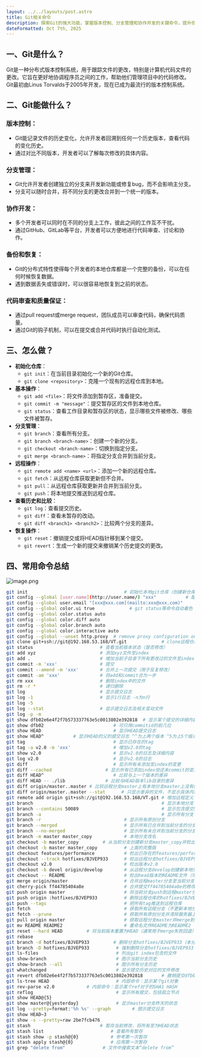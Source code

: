 ```yaml
---
layout: ../../layouts/post.astro
title: Git相关命令
description: 探索Git的强大功能，掌握版本控制、分支管理和协作开发的关键命令，提升你的开发效率。
dateFormatted: Oct 7th, 2025
---
```



## 一、Git是什么？

Git是一种分布式版本控制系统，用于跟踪文件的更改，特别是计算机代码文件的更改。它旨在更好地协调程序员之间的工作，帮助他们管理项目中的代码修改。Git最初由Linus Torvalds于2005年开发，现在已成为最流行的版本控制系统。

## 二、Git能做什么？

### **版本控制**：

- Git能记录文件的历史变化，允许开发者回溯到任何一个历史版本，查看代码的变化历史。
- 通过对比不同版本，开发者可以了解每次修改的具体内容。

### **分支管理**：

- Git允许开发者创建独立的分支来开发新功能或修复bug，而不会影响主分支。
- 分支可以随时合并，将不同分支的更改合并到一个统一的版本。

### **协作开发**：

- 多个开发者可以同时在不同的分支上工作，彼此之间的工作互不干扰。
- 通过GitHub、GitLab等平台，开发者可以方便地进行代码审查、讨论和协作。

### **备份和恢复**：

- Git的分布式特性使得每个开发者的本地仓库都是一个完整的备份，可以在任何时候恢复数据。
- 遇到数据丢失或错误时，可以很容易地恢复到之前的状态。

### **代码审查和质量保证**：

- 通过pull request或merge request，团队成员可以审查代码，确保代码质量。
- 通过Git的钩子机制，可以在提交或合并代码时执行自动化测试。

## 三、怎么做？

- **初始化仓库**：
    - `git init`：在当前目录初始化一个新的Git仓库。
    - `git clone <repository>`：克隆一个现有的远程仓库到本地。
- **基本操作**：
    - `git add <file>`：将文件添加到暂存区，准备提交。
    - `git commit -m "message"`：提交暂存区的文件到本地仓库。
    - `git status`：查看工作目录和暂存区的状态，显示哪些文件被修改、哪些文件被暂存。
- **分支管理**：
    - `git branch`：查看所有分支。
    - `git branch <branch-name>`：创建一个新的分支。
    - `git checkout <branch-name>`：切换到指定分支。
    - `git merge <branch-name>`：将指定分支合并到当前分支。
- **远程操作**：
    - `git remote add <name> <url>`：添加一个新的远程仓库。
    - `git fetch`：从远程仓库获取更新但不合并。
    - `git pull`：从远程仓库获取更新并合并到当前分支。
    - `git push`：将本地提交推送到远程仓库。
- **查看历史和比较**：
    - `git log`：查看提交历史。
    - `git diff`：查看未暂存的改动。
    - `git diff <branch1> <branch2>`：比较两个分支的差异。
- **恢复操作**：
    - `git reset`：撤销提交或将HEAD指针移到某个提交。
    - `git revert`：生成一个新的提交来撤销某个历史提交的更改。

## 四、常用命令总结

![image.png](https://img.myla.eu.org/file/63e371b896520a3973b47.png)

```bash
git init                                    # 初始化本地git仓库（创建新仓库）
git config --global [user.name](http://user.name/) "xxx"           # 配置用户名
git config --global user.email "[xxx@xxx.com](mailto:xxx@xxx.com)"     # 配置邮件
git config --global color.ui true             # git status等命令自动着色
git config --global color.status auto
git config --global color.diff auto
git config --global color.branch auto
git config --global color.interactive auto
git config --global --unset http.proxy  # remove proxy configuration on git
git clone git+ssh://git@192.168.53.168/VT.git             # clone远程仓库
git status                         # 查看当前版本状态（是否修改）
git add xyz                        # 添加xyz文件至index
git add .                          # 增加当前子目录下所有更改过的文件至index
git commit -m 'xxx'                # 提交
git commit --amend -m 'xxx'        # 合并上一次提交（用于反复修改）
git commit -am 'xxx'               # 将add和commit合为一步
git rm xxx                         # 删除index中的文件
git rm -r *                        # 递归删除
git log                            # 显示提交日志
git log -1                         # 显示1行日志 -n为n行
git log -5
git log --stat                     # 显示提交日志及相关变动文件
git log -p -m
git show dfb02e6e4f2f7b573337763e5c0013802e392818  # 显示某个提交的详细内容
git show dfb02                          # 可只用commitid的前几位
git show HEAD                           # 显示HEAD提交日志
git show HEAD^           # 显示HEAD的父的提交日志 ^^为上两个版本 ^5为上5个版本
git tag                                 # 显示已存在的tag
git tag -a v2.0 -m 'xxx'                # 增加v2.0的tag
git show v2.0                           # 显示v2.0的日志及详细内容
git log v2.0                            # 显示v2.0的日志
git diff                                # 显示所有未添加至index的变更
git diff --cached                    # 显示所有已添加index但还未commit的变更
git diff HEAD^                          # 比较与上一个版本的差异
git diff HEAD -- ./lib               # 比较与HEAD版本lib目录的差异
git diff origin/master..master # 比较远程分支master上有本地分支master上没有的
git diff origin/master..master --stat      # 只显示差异的文件，不显示具体内容
git remote add origin git+ssh://git@192.168.53.168/VT.git # 增加远程定义（用于push/pull/fetch）
git branch                                                # 显示本地分支
git branch --contains 50089                               # 显示包含提交50089的分支
git branch -a                                             # 显示所有分支
git branch -r                               # 显示所有原创分支
git branch --merged                         # 显示所有已合并到当前分支的分支
git branch --no-merged                      # 显示所有未合并到当前分支的分支
git branch -m master master_copy            # 本地分支改名
git checkout -b master_copy         # 从当前分支创建新分支master_copy并检出
git checkout -b master master_copy          # 上面的完整版
git checkout features/performance           # 检出已存在的features/performance分支
git checkout --track hotfixes/BJVEP933      # 检出远程分支hotfixes/BJVEP933并创建本地跟踪分支
git checkout v2.0                           # 检出版本v2.0
git checkout -b devel origin/develop        # 从远程分支develop创建新本地分支devel并检出
git checkout -- README                      # 检出head版本的README文件（可用于修改错误回退）
git merge origin/master                     # 合并远程master分支至当前分支
git cherry-pick ff44785404a8e               # 合并提交ff44785404a8e的修改
git push origin master                      # 将当前分支push到远程master分支
git push origin :hotfixes/BJVEP933          # 删除远程仓库的hotfixes/BJVEP933分支
git push --tags                             # 把所有tag推送到远程仓库
git fetch                                   # 获取所有远程分支（不更新本地分支，另需merge）
git fetch --prune                           # 获取所有原创分支并清除服务器上已删掉的分支
git pull origin master                      # 获取远程分支master并merge到当前分支
git mv README README2                       # 重命名文件README为README2
git reset --hard HEAD         # 将当前版本重置为HEAD（通常用于merge失败回退）
git rebase
git branch -d hotfixes/BJVEP933         # 删除分支hotfixes/BJVEP933（本分支修改已合并到其他分支）
git branch -D hotfixes/BJVEP933          # 强制删除分支hotfixes/BJVEP933
git ls-files                             # 列出git index包含的文件
git show-branch                          # 图示当前分支历史
git show-branch --all                    # 图示所有分支历史
git whatchanged                          # 显示提交历史对应的文件修改
git revert dfb02e6e4f2f7b573337763e5c0013802e392818       # 撤销提交dfb02e6e4f2f7b573337763e5c0013802e392818
git ls-tree HEAD                         # 内部命令：显示某个git对象
git rev-parse v2.0            # 内部命令：显示某个ref对于的SHA1 HASH
git reflog                               # 显示所有提交，包括孤立节点
git show HEAD@{5}
git show master@{yesterday}              # 显示master分支昨天的状态
git log --pretty=format:'%h %s' --graph        # 图示提交日志
git show HEAD~3
git show -s --pretty=raw 2be7fcb476
git stash                          # 暂存当前修改，将所有至为HEAD状态
git stash list                         # 查看所有暂存
git stash show -p stash@{0}            # 参考第一次暂存
git stash apply stash@{0}              # 应用第一次暂存
git grep "delete from"              # 文件中搜索文本“delete from”
```
